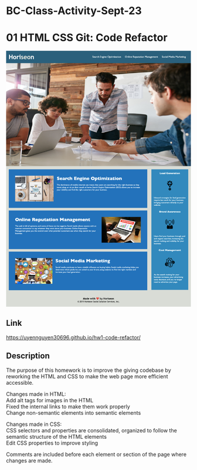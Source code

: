 # BC-Class-Activity-Sept-23
# 01 HTML CSS Git: Code Refactor

<img src="code-refractor-screenshot.jpg">

## Link

 https://uyennguyen30696.github.io/hw1-code-refactor/

## Description

The purpose of this homework is to improve the giving codebase by reworking the HTML and CSS to make the web page more efficient accessible.

Changes made in HTML: <br>
Add alt tags for images in the HTML <br>
Fixed the internal links to make them work properly <br>
Change non-semantic elements into semantic elements <br>

Changes made in CSS: <br>
CSS selectors and properties are consolidated, organized to follow the semantic structure of the HTML elements <br>
Edit CSS properties to improve styling <br>

Comments are included before each element or section of the page where changes are made.



